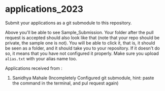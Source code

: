 # applications_2023
Submit your applications as a git submodule to this repository.

Above you'll be able to see Sample_Submission. Your folder after the pull request is accepted should also look like that (note that your repo should be private, the sample one is not). You will be able to click it, that is, it should be seen as a folder, and it should take you to your repository. If it doesn't do so, it means that you have not configured it properly.
Make sure you upload ```alias.txt``` with your alias name too.

Applications received from :
1. Sanidhya Mahale (Incompletely Configured git submodule, hint: paste the command in the terminal, and pul request again)
